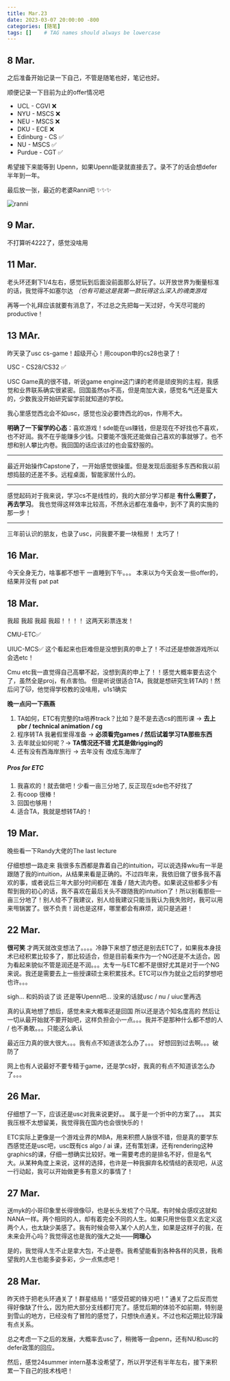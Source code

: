 ```yaml
---
title: Mar.23
date: 2023-03-07 20:00:00 -800
categories: [随笔]
tags: []    # TAG names should always be lowercase
---
```


## 8 Mar.

之后准备开始记录一下自己，不管是随笔也好，笔记也好。

顺便记录一下目前为止的offer情况吧

- UCL - CGVI ❌
- NYU - MSCS ❌
- NEU - MSCS ❌
- DKU - ECE ❌
- Edinburg - CS ✅
- NU - MSCS ✅
- Purdue - CGT ✅

希望接下来能等到 Upenn，如果Upenn能录就直接去了。录不了的话会想defer半年到一年。

最后放一张，最近的老婆Ranni吧 ✨✨✨

![ranni](https://upload.wikimedia.org/wikipedia/en/2/26/Elden_Ring_Ranni.png)



## 9 Mar.

不打算听4222了，感觉没啥用

## 11 Mar.

老头环还剩下1/4左右，感觉玩到后面没前面那么好玩了。以开放世界为衡量标准的话，我觉得不如塞尔达
*（也有可能这是我第一款玩得这么深入的魂类游戏*

再等一个礼拜应该就要有消息了，不过总之先把每一天过好，今天尽可能的productive！

## 13 MAr.

昨天录了usc cs-game！超级开心！用coupon申的cs28也录了！

USC - CS28/CS32 ✅

USC Game真的很不错，听说game engine这门课的老师是顽皮狗的主程，我感觉和业界联系确实很紧密。回国虽然qs不高，但是南加大诶，感觉名气还是蛮大的，少数我没开始研究留学前就知道的学校。

我心里感觉西北会不如usc，感觉也没必要馋西北的qs，作用不大。

**明确了一下留学的心态**：喜欢游戏！sde能在us赚钱，但是现在不好找也不喜欢，也不好润。我不在乎能赚多少钱。只要能不饿死还能做自己喜欢的事就够了。也不想和别人攀比内卷。我回国的话应该过的也会蛮舒服的。

------------

最近开始操作Capstone了，一开始感觉很操蛋。但是发现后面挺多东西和我以前想捣鼓的还差不多。远程桌面，智能家居什么的。

-----------

感觉起码对于我来说，学习cs不是线性的，我的大部分学习都是 **有什么需要了，再去学习**。 我也觉得这样效率比较高，不然永远都在准备中，到不了真的实施的那一步！

-----------

三年前认识的朋友，也录了usc，问我要不要一块租房！ 太巧了！

## 16 Mar.

今天全身无力，啥事都不想干 一直睡到下午。。。 本来以为今天会发一些offer的，结果并没有 pat pat

## 18 Mar.

我超 我超 我超 我超！！！！ 这两天彩票连发！

CMU-ETC✅ 

UIUC-MCS✅ 这个看起来也巨难但是没想到真的申上了！不过还是想做游戏所以会选etc！

Cmu etc我一直觉得自己高攀不起，没想到真的申上了！！感觉大概率要去这个了，虽然全是proj，有点害怕。 但是听说很适合TA，我就是想研究生转TA的！然后问了🐱，他觉得学校教的没啥用，u1s1确实

**晚一点问一下燕燕**

1. TA如何，ETC有完整的ta培养track？比如？是不是去选cs的图形课 -> **去上pbr / technical animation / cg**
2. 程序转TA 我暑假里得准备 -> **必须看完games / 然后试着学习TA那些东西**
3. 去年就业如何呢？-> **TA情况还不错 尤其是做rigging的**
4. 还有没有西海岸旅行 -> 去年没有 改成东海岸了

##### Pros for ETC

1. 我喜欢的！就去做吧！少看一亩三分地了, 反正现在sde也不好找了
1. 有coop 很棒！
1. 回国也够用！
1. 适合TA，我就是想转TA的！

## 19 Mar.

晚些看一下Randy大佬的The last lecture

仔细想想一路走来 我很多东西都是靠着自己的intuition，可以说选择wku有一半是跟随了我的intuition，从结果来看是正确的。不过四年来，我依旧做了很多我不喜欢的事，或者说后三年大部分时间都在 准备 / 随大流内卷。如果说这些都多少有帮到我的初心的话，我不喜欢在最后关头不跟随我的intuition了！所以别看那些一亩三分地了！别人给不了我建议，别人给我建议只能当我认为我失败时，我可以用来甩锅罢了。很不负责！润也是这样，哪里都会有麻烦，润只是逃避！



## 22 Mar.

**很可笑** 才两天就改变想法了。。。。冷静下来想了想还是别去ETC了，如果我本身技术已经积累比较多了，那比较适合，但是目前看来作为一个NG还是不太适合。因为看起来貌似不管是润还是不润。。。太专一与ETC都不是很好尤其是对于一个NG来说。我还是需要去上一些授课硕士来积累技术。ETC可以作为就业之后的梦想吧也许。。。

sigh... 和妈妈谈了谈 还是等Upenn吧... 没来的话就usc / nu / uiuc里再选

真的认真地想了想后，感觉未来大概率还是回国 所以还是选个知名度高的 然后让一切从最开始就不要开始吧，这样负担会小一点。。。我并不是那种什么都不想的人 / 也不勇敢。。。只能这么承认

最近压力真的很大很大。。。我有点不知道该怎么办了。。。 好想回到过去啊。。。破防了

网上也有人说最好不要专精于game，还是学cs好，我真的有点不知道该怎么办了。。。

## 26 Mar.
仔细想了一下，应该还是usc对我来说更好。。 属于是一个折中的方案了。。。 其实我压根不太想留美，我觉得我在国内也会很快乐的！

ETC实际上更像是一个游戏业界的MBA，用来积攒人脉很不错，但是真的要学东西感觉还是usc吧，usc既有cs algo / ai 课，还有策划课，还有rendering这种graphics的课，仔细一想确实比较好。唯一需要考虑的是排名不好，但是名气大。从某种角度上来说，这样的选择，也许是一种我摒弃名校情结的表现吧，从这一行动起，我可以开始做更多有意义的事情了！

## 27 Mar.

送myk的小哥印象里长得很像🐱，也是长头发梳了个马尾。有时候会感叹这就和NANA一样。两个相同的人，却有着完全不同的人生。如果只用世俗意义去定义这两个人，也太缺少美感了。我有时候会带入某个人的人生，如果是这样子的我，在未来会开心吗？我觉得这也是我的强大之处——**同理心**

是的，我觉得人生不止是拿大包，不止是卷。我希望能看到各种各样的风景，我希望我的人生也能多姿多彩，少一点焦虑吧！

## 28 Mar.

昨天终于把老头环通关了！群星结局！“感受菈妮的锋刃吧！” 通关了之后反而觉得好像缺了什么，因为把大部分支线都打完了。感觉后期的体验不如前期，特别是到雪山的地方，已经没有了冒险的感觉了，只想快点通关。不过也和近期比较浮躁有点关系。

总之考虑一下之后的发展，大概率去usc了，稍微等一会penn，还有NU和usc的defer政策的回应。

然后，感觉24summer intern基本没希望了，所以开学还有半年左右，接下来积累一下自己的技术栈吧！



